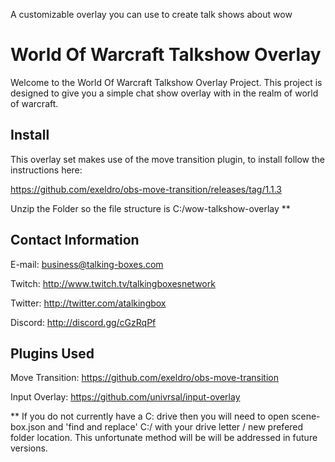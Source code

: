 A customizable overlay you can use to create talk shows about wow

# World Of Warcraft Talkshow Overlay

Welcome to the World Of Warcraft Talkshow Overlay Project. This project is designed to give you a simple chat show overlay with in the realm of world of warcraft.

## Install

This overlay set makes use of the move transition plugin, to install follow the instructions here:

https://github.com/exeldro/obs-move-transition/releases/tag/1.1.3

Unzip the Folder so the file structure is C:/wow-talkshow-overlay ** 



## Contact Information

E-mail: business@talking-boxes.com

Twitch: http://www.twitch.tv/talkingboxesnetwork

Twitter: http://twitter.com/atalkingbox

Discord: http://discord.gg/cGzRqPf 

## Plugins Used

Move Transition: https://github.com/exeldro/obs-move-transition

Input Overlay: https://github.com/univrsal/input-overlay


** If you do not currently have a C: drive then you will need to open scene-box.json and 'find and replace' C:/ with your drive letter / new prefered folder location. This unfortunate method will be will be addressed in future versions. 
